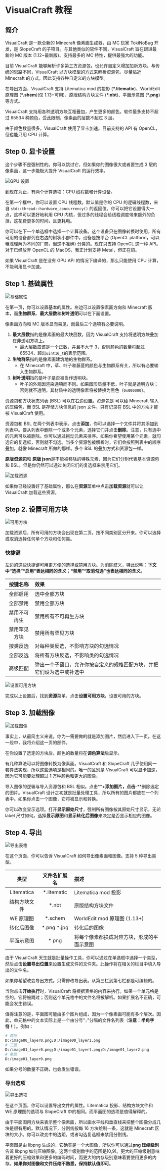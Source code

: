 # VisualCraft 教程

## 简介

VisualCraft 是一款全新的 Minecraft 像素画生成器，由 MC 玩家 TokiNoBug 开发，是 SlopeCraft 的子项目。与其他类似的软件不同，VisualCraft 旨在跟进最新的 MC 版本 (1.12~最新版)、支持最多的 MC 特性，提供最强大的功能。

目前 VisualCraft 能够解析许多第三方资源包，也允许自定义增加加新方块。与传统的思路不同，VisualCraft 以方块模型的方式来解析资源包，尽量贴近 Minecraft 的方式，因此支持各种自定义的方块模型。

在导出方面，VisualCraft 支持 Litematica mod 的投影 (**\*.litematic**)、WorldEdit 原理图 (**\*.shem**)(仅 1.13+可用)、原版结构方块文件 (**\*.nbt**)、平面示意图 (**\*.png**) 等方式。

VisualCraft 支持用各种透明方块互相叠加，产生更多的颜色。软件最多支持不超过 65534 种颜色，受此限制，像素画的层数不超过 3 层。

由于颜色数量很多，VisualCraft 使用了显卡加速。目前支持的 API 有 OpenCL，但也能只用 CPU 计算。

## Step 0. 显卡设置

这个步骤不是强制性的。你可以跳过它，但如果你的图像很大或者要生成 3 层的像素画，这一步能极大提升 VisualCraft 的运行效率。

![GPU 设置](assets/VisualCraft-tutorial-images/page-GPU.png)

到现在为止，有两个计算选项：CPU 线程数和计算设备。

在第一个框中，你可以设置 CPU 线程数。默认值是你的 CPU 的逻辑线程数，来自 `std::thread::hardware_concurrency()` 的返回值。你可以把它设置得大一点，这样可以更好地利用 CPU 内核，但过多的线程会给线程调度带来额外的负担，这花费更多的时间，且更耗电。

你可以在下一个单选框中选择一个计算设备。这个设备只在图像转换时使用，所有可用的设备都列在右边的树状小部件中，设备是按平台 (OpenCL platform，可以粗浅理解为不同的厂商，但这不准确) 分类的。现在只支持 OpenCL 这一种 API。对于已经放弃 OpenCL 的 MacOS，我正计划支持 Metal，但正在鸽。

如果 VisualCraft 是在没有 GPU API 的情况下编译的，那么只能使用 CPU 计算，不能利用显卡加速。


## Step 1. 基础属性

![基础属性](assets/VisualCraft-tutorial-images/page-basic-attributes.png)

在第一页，你可以设置基本的属性。左边可以设置像素画方向和 Minecraft 版本，而**生物群系**、**最大层数**和**树叶透明**可以在下面设置。

像素画方向和 MC 版本显而易见，而最后三个选项有必要说明。

1. **最大层数**指的是像素画的最大块层数，因为 VisualCraft 支持将透明方块叠加在非透明方块上。
    - 最大层数应该是一个正数，并且不大于 3，否则颜色的数量将超过 65534，超出`uint16_t`的表示范围。
2. **生物群系**指的是像素画建筑地的生物群系。
    - 在 Minecraft 中，草、叶子和藤蔓的颜色与生物群系有关，所以有必要输入生物群系。
3. **树叶透明**指的是叶子是否被当作透明块。
    - 叶子的外观因渲染选项而不同。如果图形质量不低，叶子就是透明方块；否则就不透明，其材质中的透明像素将被替换为黑色（`0x000000`）。

资源包和方块状态列表 (BSL)  可以在右边设置。资源包是 可以给 Minecraft 输入的压缩包，而 BSL 是存储方块信息的 json 文件。只有记录在 BSL 中的方块才能被 VisualCraft 使用。

资源包和 BSL 在两个列表中表示。点击**添加**，你可以选择一个文件并将其添加到列表中。要从列表中删除一个或多个元素，选择它们并点击**删除**。注意，只有选中的元素可以被删除。你可以通过拖动元素来排序。如果你希望使用某个元素，就勾选它的复选框，否则就不勾选。当多个资源包被解析时，它们会按照列表中的顺序叠加，就像 Minecraft 所做的那样。多个 BSL 的叠加方式和资源包一样。

**原版资源包**和 **原版 json**是不能被移除的特殊元素，因为它们分别代表基本资源包和 BSL。但是你仍然可以通过关闭它们的复选框来禁用它们。

![加载资源](assets/VisualCraft-tutorial-images/page-basic-attributes-loadrp.png)

如果你已经设置好了基础属性，那么在**资源**菜单中点击**加载资源**就可以让 VisualCraft 加载这些资源。

## Step 2. 设置可用方块

![可用方块](assets/VisualCraft-tutorial-images/page-blocks.png)

加载资源后，所有可用的方块会出现在第二页，按不同类别区分开来。你可以选择或取消选择任何单个方块和任何类。

### 快捷键

左边的这些快捷键可用更方便的选择或禁用方块。为消除歧义，特此说明：**下文中“选择”“启用”表达相同的含义；“禁用”“取消勾选”也表达相同的含义。**

|   按键名称   | 效果                                                                   |
| :----------: | :--------------------------------------------------------------------- |
|   全部启用   | 选中全部方块                                                           |
|   全部禁用   | 禁用全部方块                                                           |
| 禁用不可再生 | 禁用所有不可再生方块                                                   |
| 禁用罕见方块 | 禁用所有罕见方块                                                       |
|   按类反选   | 对每种类反选，不影响方块的勾选情况                                     |
|   全部反选   | 将所有方块反选，不影响类的勾选情况                                     |
|   高级匹配   | 弹出一个子窗口，允许你按自定义的规格匹配方块，并把它们设为选中或补选中 |

![设置可用方块](assets/VisualCraft-tutorial-images/page-basic-attributes-setall.png)

完成以上设置后，找到**资源**菜单，点击**设置可用方块**，设置可用的方块。

## Step 3. 加载图像

![加载图像](assets/VisualCraft-tutorial-images/page-images.png)

事实上，从最简主义来说，你为一需要做的就是添加图片，然后进入下一页。在这一段中，我将介绍这一页的部件。

在你设置了选定的方块后，颜色的数量将在**调色算法**后显示。

有几种算法可以将图像转换为像素画。VisualCraft 和 SlopeCraft 几乎使用同一套算法实现，所以这些选项是相同的。唯一的区别是 VisualCraft 可以显卡加速，因为它可能要处理超过 1 万种颜色和更大的图像。

导入图像的逻辑与导入资源包和 BSL 相似。点击**+**添加图片，点击**-**删除选定的图片。VisualCraft 设计之初就是批量处理工具，所以所有的图片都放在一个列表中。如果你点击一个图像，它将被显示和转换。

你可以改变显示选项。打开**显示原始尺寸**，强制所有图像按其原始尺寸显示，无论 label 尺寸如何。选择**显示原图**和**显示转化后图像**来决定是否显示相应的图像。


## Step 4. 导出

![导出表格](assets/VisualCraft-tutorial-images/page-export.png)

在这个页面，你可以告诉 VisualCraft 如何导出像素画和图像。支持 5 种导出类型。

|     类型     | 文件名扩展名  | 描述                                       |
| :----------: | :-----------: | :----------------------------------------- |
|  Litematica  | \*.litematic  | Litematica mod 投影                        |
| 结构方块文件 |    \*.nbt     | 原版结构方块文件                           |
|  WE 原理图   |   \*.schem    | WorldEdit mod 原理图 (1.13+)               |
|  转化后图像  | \*.png \*.jpg | 转化后的图像                               |
|  平面示意图  |    \*.png     | 将每个像素都换成对应方块，形成的平面示意图 |

由于 VisualCraft 天生就是批量操作工具，你可以通过在单选框中选择一个类型，然后点击**设置导出位置**来设置生成文件的文件夹。此操作将在相关的栏目中填入导出的文件名。

如果你希望改变导出方式，只需修改导出表。从第三栏到第七栏都是可编辑的。

当你点击**开始执行**时，VisualCraft 将根据表格的内容来执行。如果一个单元格是空的，它将被跳过；否则这个单元格中的文件名将被解析。如果扩展名不正确，可能会发生错误。

值得注意的是，平面图可能由多个图片组成，因为一个像素画可能有多个层次。因此，单元格中的文本实际上是一个由分号"`;`"分隔的文件名列表（**注意：半角字符！**）。例如：

```bash
# 两层
D:/image00_layer0.png;D:/image00_layer1.png
# 三层
D:/image01_layer0.png;D:/image01_layer1.png;D:/image01_layer2.png
# 单层
D:/image01_layer0.png
```

如果分号的数量不正确，也会发生错误。

### 导出选项

![导出选项](assets/VisualCraft-tutorial-images/page-export-settings.png)

在这个页面，你可以设置导出文件的属性。Litematica 投影、结构方块文件和 WE 原理图的选项与 SlopeCraft 中的相同。而平面图的选项是值得解释的。

由于平面图用方块来表示整个像素画，所以画水平线和垂直线来把整个图像分成几块是很有用的。默认情况下，分割线按每 16 方块绘制一条，这就是 Minecraft 区块的大小。你可以改变中的边距，或者勾选复选框来禁用分割线。

平面图是由 libpng 生成的，它确实是一个大图像，所以你可以通过**png 压缩级别**告诉 libpng 如何压缩图像。这两个级别数字的范围是[0,9]。更大的压缩级别意味着更好的压缩效果和更多的编码时间，而更大的内存级别意味着要使用更多的内存。**如果你对图像和文件压缩不熟悉，保持默认值即可**。